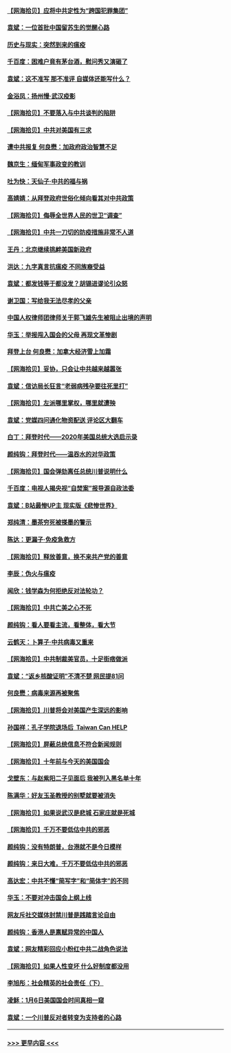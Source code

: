 #### [【网海拾贝】应将中共定性为“跨国犯罪集团”](../pages/nsc993/n12740430.md?t=02082101) 
#### [袁斌：一位首批中国留苏生的觉醒心路](../pages/nsc993/n12740396.md?t=02082101) 
#### [历史与现实：突然到来的瘟疫](../pages/nsc993/n12738507.md?t=02082101) 
#### [千百度：困难户竟有茅台酒，慰问秀又演砸了](../pages/nsc993/n12738362.md?t=02082101) 
#### [袁斌：这不准写 那不准评 自媒体还能写什么？](../pages/nsc993/n12737833.md?t=02082101) 
#### [金浴凤：扬州慢‧武汉疫影](../pages/nsc993/n12737248.md?t=02082101) 
#### [【网海拾贝】不要落入与中共谈判的陷阱](../pages/nsc993/n12735229.md?t=02082101) 
#### [【网海拾贝】中共对美国有三求](../pages/nsc993/n12735197.md?t=02082101) 
#### [遭中共报复 何良懋：加政府政治智慧不足](../pages/nsc993/n12734323.md?t=02082101) 
#### [魏京生：缅甸军事政变的教训](../pages/nsc993/n12732470.md?t=02082101) 
#### [吐为快：天仙子·中共的福与祸](../pages/nsc993/n12732165.md?t=02082101) 
#### [高婧婧：从拜登政府世俗化倾向看其对中共政策](../pages/nsc993/n12730028.md?t=02082101) 
#### [【网海拾贝】侮辱全世界人民的世卫“调查”](../pages/nsc993/n12727884.md?t=02082101) 
#### [【网海拾贝】中共一刀切的防疫措施非常不人道](../pages/nsc993/n12724879.md?t=02082101) 
#### [王丹：北京继续挑衅美国新政府](../pages/nsc993/n12722456.md?t=02082101) 
#### [洪达：九字真言抗瘟疫 不同族裔受益](../pages/nsc993/n12722448.md?t=02082101) 
#### [袁斌：都发钱等于都没发？胡锡进谬论引众怒](../pages/nsc993/n12722393.md?t=02082101) 
#### [谢卫国：写给我无法尽孝的父亲](../pages/nsc993/n12720325.md?t=02082101) 
#### [中国人权律师团律师关于郭飞雄先生被阻止出境的声明](../pages/nsc993/n12720203.md?t=02082101) 
#### [华玉：举报闯入国会的父母 再现文革惨剧](../pages/nsc993/n12719070.md?t=02082101) 
#### [拜登上台 何良懋：加拿大经济雪上加霜](../pages/nsc993/n12718943.md?t=02082101) 
#### [【网海拾贝】妥协，只会让中共越来越嚣张](../pages/nsc993/n12717392.md?t=02082101) 
#### [袁斌：信访局长狂言“老弱病残孕要往死里打”](../pages/nsc993/n12717343.md?t=02082101) 
#### [【网海拾贝】左派哪里掌权，哪里就遭殃](../pages/nsc993/n12715009.md?t=02082101) 
#### [袁斌：党媒四问通化物资配送 评论区大翻车](../pages/nsc993/n12714950.md?t=02082101) 
#### [白丁：拜登时代——2020年美国总统大选启示录](../pages/nsc993/n12714920.md?t=02082101) 
#### [颜纯钩：拜登时代——温吞水的对华政策](../pages/nsc993/n12713245.md?t=02082101) 
#### [【网海拾贝】国会弹劾离任总统川普说明什么](../pages/nsc993/n12712816.md?t=02082101) 
#### [千百度：电视人揭央视“自焚案”报导源自政法委](../pages/nsc993/n12709760.md?t=02082101) 
#### [袁斌：B站最惨UP主 现实版《悲惨世界》](../pages/nsc993/n12709686.md?t=02082101) 
#### [郑纯清：墨茶穷死被搽墨的警示](../pages/nsc993/n12709262.md?t=02082101) 
#### [陈达：更漏子·免疫急救方](../pages/nsc993/n12709244.md?t=02082101) 
#### [【网海拾贝】释放善意，换不来共产党的善意](../pages/nsc993/n12708361.md?t=02082101) 
#### [李辰：伪火与瘟疫](../pages/nsc993/n12707981.md?t=02082101) 
#### [闻欣：钱学森为何拒绝反对法轮功？](../pages/nsc993/n12707407.md?t=02082101) 
#### [【网海拾贝】中共亡美之心不死](../pages/nsc993/n12707621.md?t=02082101) 
#### [颜纯钩：看人要看主流，看整体，看大节](../pages/nsc993/n12707536.md?t=02082101) 
#### [云鹤天：卜算子‧中共病毒又重来](../pages/nsc993/n12707408.md?t=02082101) 
#### [【网海拾贝】中共制裁美官员，十足街痞做派](../pages/nsc993/n12705115.md?t=02082101) 
#### [袁斌：“返乡核酸证明”不清不楚 网民提81问](../pages/nsc993/n12704982.md?t=02082101) 
#### [何良懋：病毒来源再被聚焦](../pages/nsc993/n12704944.md?t=02082101) 
#### [【网海拾贝】川普将会对美国产生深远的影响](../pages/nsc993/n12703045.md?t=02082101) 
#### [孙国祥：孔子学院退场后  Taiwan Can HELP](../pages/nsc993/n12702430.md?t=02082101) 
#### [【网海拾贝】屏蔽总统信息不符合新闻规则](../pages/nsc993/n12699998.md?t=02082101) 
#### [【网海拾贝】十年前与今天的美国国会](../pages/nsc993/n12696993.md?t=02082101) 
#### [戈壁东：与赵紫阳二子见面后 我被列入黑名单十年](../pages/nsc993/n12696215.md?t=02082101) 
#### [陈满华：好友玉圣教授的别墅就要被消失](../pages/nsc993/n12695411.md?t=02082101) 
#### [【网海拾贝】如果说武汉是悲城 石家庄就是死城](../pages/nsc993/n12694589.md?t=02082101) 
#### [【网海拾贝】千万不要低估中共的邪恶](../pages/nsc993/n12692771.md?t=02082101) 
#### [颜纯钩：没有特朗普，台港就不是今日模样](../pages/nsc993/n12692678.md?t=02082101) 
#### [颜纯钩：来日大难，千万不要低估中共的邪恶](../pages/nsc993/n12692080.md?t=02082101) 
#### [高达宏：中共不懂“简写字”和“简体字”的不同](../pages/nsc993/n12692068.md?t=02082101) 
#### [华玉：不要对冲击国会上纲上线](../pages/nsc993/n12689948.md?t=02082101) 
#### [网友斥社交媒体封禁川普是践踏言论自由](../pages/nsc993/n12687482.md?t=02082101) 
#### [颜纯钩：香港人是禀赋异常的中国人](../pages/nsc993/n12685142.md?t=02082101) 
#### [袁斌：网友精彩回应小粉红中共二战角色说法](../pages/nsc993/n12684994.md?t=02082101) 
#### [【网海拾贝】如果人性变坏 什么好制度都没用](../pages/nsc993/n12683000.md?t=02082101) 
#### [李旭彤：社会精英的社会责任（下）](../pages/nsc993/n12680604.md?t=02082101) 
#### [凌稣：1月6日美国国会时间真相一窥](../pages/nsc993/n12682780.md?t=02082101) 
#### [袁斌：一个川普反对者转变为支持者的心路](../pages/nsc993/n12682700.md?t=02082101) 

----
#### [ >>> 更早内容 <<< ](../indexes/nsc993-earlier.md)
